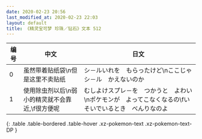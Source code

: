 ```yaml
---
date: 2020-02-23 20:56
last_modified_at: 2020-02-23 22:03
layout: default
title: 《精灵宝可梦 珍珠／钻石》文本 512
---
```

| 编号 | 中文 | 日文 |
| ---- | ---- | ---- |
| 0 | 虽然带着贴纸袋\n但是这里不卖贴纸 | シ－ルいれを　もらったけど\nここじゃ　シ－ル　かえないのか |
| 1 | 使用除虫剂以后\n弱小的精灵就不会靠近,\f很方便呢 | むしよけスプレ－を　つかうと　よわい\nポケモンが　よってこなくなるの\fいそいでいるとき　べんりなのよ |
{: .table .table-bordered .table-hover .xz-pokemon-text .xz-pokemon-text-DP }